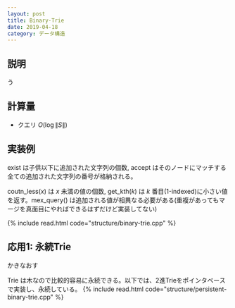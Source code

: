 ```yaml
---
layout: post
title: Binary-Trie
date: 2019-04-18
category: データ構造
---
```


## 説明
う

## 計算量
* クエリ $O(\log \|S\|)$

## 実装例
exist は子供以下に追加された文字列の個数, accept はそのノードにマッチする全ての追加された文字列の番号が格納される。

coutn_less($x)$ は $x$ 未満の値の個数, get_kth($k$) は $k$ 番目(1-indexed)に小さい値を返す。mex_query() は追加される値が相異なる必要がある(重複があってもマージを真面目にやればできるはずだけど実装してない)

{% include read.html  code="structure/binary-trie.cpp" %}

## 応用1: 永続Trie
かきなおす

Trie は木なので比較的容易に永続できる。以下では、2進Trieをポインタベースで実装し、永続している。
{% include read.html  code="structure/persistent-binary-trie.cpp" %}
